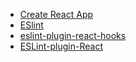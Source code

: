 - [Create React App](https://github.com/facebook/create-react-app)
- [ESlint](https://github.com/eslint/eslint)
- [eslint-plugin-react-hooks](https://www.npmjs.com/package/eslint-plugin-react-hooks)
- [ESLint-plugin-React](https://github.com/yannickcr/eslint-plugin-react)